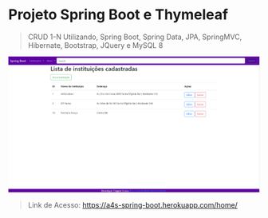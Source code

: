 # Projeto Spring Boot e Thymeleaf

> CRUD 1-N Utilizando, Spring Boot, Spring Data, JPA, SpringMVC, Hibernate, Bootstrap, JQuery e MySQL 8
  
  <img src="A4SolutionsSpringBoot/src/main/resources/static/images/screen.png">

> Link de Acesso: https://a4s-spring-boot.herokuapp.com/home/
